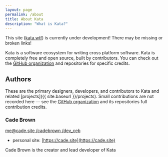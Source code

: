 ```yaml
---
layout: page
permalink: /about
title: About Kata
description: "What is Kata?"
---
```


This site ([kata.wtf](https://kata.wtf)) is currently under development! There may be missing or broken links!

Kata is a software ecosystem for writing cross platform software. Kata is completely free and open source, built by contributors. You can check out the [GitHub organization](https://github.com/katatools) and repositories for specific credits.

## Authors

These are the primary designers, developers, and contributors to Kata and related [projects]({{ site.baseurl }}/projects). Small contributions are not recorded here &mdash; see the [GitHub organization](https://github.com/KataWTF) and its repositories full contribution credits.

### Cade Brown

<a class="btn btn-info btn-floating m-1 btn-social author-social" href="mailto:me@cade.site" role="button">
     <i class="fa fa-paper-plane"></i> me@cade.site
</a> <a class="btn btn-info btn-floating m-1 btn-social author-social" href="https://github.com/cadebrown" role="button">
     <i class="fab fa-github"></i>/cadebrown
</a> <a class="btn btn-info btn-floating m-1 btn-social author-social" href="https://twitter.com/dev_ceb" role="button">
     <i class="fab fa-twitter"></i>/dev_ceb
</a>

  * personal site: [https://cade.site](https://cade.site)

Cade Brown is the creator and lead developer of Kata


